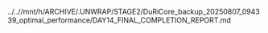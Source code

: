 ../..//mnt/h/ARCHIVE/.UNWRAP/STAGE2/DuRiCore_backup_20250807_094339_optimal_performance/DAY14_FINAL_COMPLETION_REPORT.md